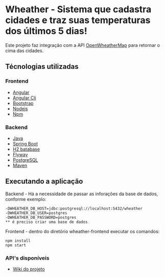 
# Wheather - Sistema que cadastra cidades e traz suas temperaturas dos últimos 5 dias!
Este projeto faz integração com a API [OpenWheatherMap](https://openweathermap.org/api) para retornar o cima das cidades.

## Técnologias utilizadas

### Frontend
* [Angular](https://angular.io/)
* [Angular Cli](https://cli.angular.io/)
* [Bootstrap](https://getbootstrap.com/)
* [Nodejs](https://nodejs.org/en/)
* [Npm](https://www.npmjs.com/)

### Backend
* [Java](https://java.com/en/download/)
* [Spring Boot](https://spring.io/projects/spring-boot)
* [H2 batabase](http://www.h2database.com/html/main.html)
* [Flyway](https://flywaydb.org/)
* [PostgreSQL](https://www.postgresql.org/download/)
* [Maven](https://maven.apache.org/)

## Executando a aplicação

Backend - Há a necessidade de passar as inforações da base de dados, conforme exemplo:
```
-DWHEATHER_DB_HOST=jdbc:postgresql://localhost:5432/wheather
-DWHEATHER_DB_USER=postgres
-DWHEATHER_DB_PASSWORD=postgres
** é preciso criar uma base de dados
```
Frontend - dentro do diretório wheather-frontend executar os comandos:
```
npm install
npm start
```

### API's disponíveis
* [Wiki do projeto](https://github.com/aliniribeiroo/wheather/wiki/API's)
